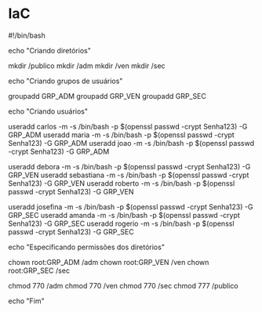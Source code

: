 
# IaC

#!/bin/bash

echo "Criando diretórios"

mkdir /publico
mkdir /adm
mkdir /ven
mkdir /sec

echo "Criando grupos de usuários"

groupadd GRP_ADM
groupadd GRP_VEN
groupadd GRP_SEC

echo "Criando usuários"

useradd carlos -m -s /bin/bash -p $(openssl passwd -crypt Senha123) -G GRP_ADM
useradd maria -m -s /bin/bash -p $(openssl passwd -crypt Senha123) -G GRP_ADM
useradd joao -m -s /bin/bash -p $(openssl passwd -crypt Senha123) -G GRP_ADM

useradd debora -m -s /bin/bash -p $(openssl passwd -crypt Senha123) -G GRP_VEN
useradd sebastiana -m -s /bin/bash -p $(openssl passwd -crypt Senha123) -G GRP_VEN
useradd roberto -m -s /bin/bash -p $(openssl passwd -crypt Senha123) -G GRP_VEN

useradd josefina -m -s /bin/bash -p $(openssl passwd -crypt Senha123) -G GRP_SEC
useradd amanda -m -s /bin/bash -p $(openssl passwd -crypt Senha123) -G GRP_SEC
useradd rogerio -m -s /bin/bash -p $(openssl passwd -crypt Senha123) -G GRP_SEC

echo "Especificando permissões dos diretórios"

chown root:GRP_ADM /adm
chown root:GRP_VEN /ven
chown root:GRP_SEC /sec

chmod 770 /adm
chmod 770 /ven
chmod 770 /sec
chmod 777 /publico

echo "Fim"

